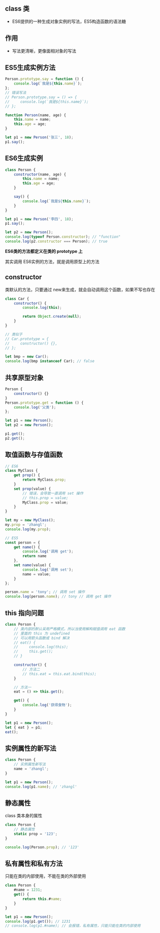 ## class 类

* ES6提供的一种生成对象实例的写法，ES5构造函数的语法糖

## 作用

* 写法更清晰，更像面相对象的写法

## ES5生成实例方法

```javascript
Person.prototype.say = function () {
    console.log(`我是${this.name}`);
};
// 错误写法
// Person.prototype.say = () => {
//     console.log(`我是${this.name}`);
// };

function Person(name, age) {
    this.name = name;
    this.age = age;
}

let p1 = new Person('张三', 18);
p1.say();
```

## ES6生成实例

```javascript
class Person {
    constructor(name, age) {
        this.name = name;
        this.age = age;
    }

    say() {
        console.log(`我是${this.name}`);
    }
}

let p1 = new Person('李四', 18);
p1.say();

let p2 = new Person();
console.log(typeof Person.constructor); // "function"
console.log(p2.constructor === Person); // true
```

**ES6类的方法都定义在类的 prototype 上**

其实调用 ES6实例的方法，就是调用原型上的方法

## constructor

类默认的方法，只要通过 new来生成，就会自动调用这个函数，如果不写也存在

```javascript
class Car {
    constructor() {
        console.log(this);

        return Object.create(null);
    }
}

// 类似于
// Car.prototype = {
//     constructor() {},
// };

let bmp = new Car();
console.log(bmp instanceof Car); // false
```

## 共享原型对象

```javascript
Person {
    constructor() {}
}
Person.prototype.get = function () {
    console.log('父类');
};

let p1 = new Person();
let p2 = new Person();

p1.get();
p2.get();
```

## 取值函数与存值函数

```javascript
// ES6
class MyClass {
    get prop() {
        return MyClass.prop;
    }
    set prop(value) {
        // 错误，会导致一直调用 set 操作
        // this.prop = value;
        MyClass.prop = value;
    }
}

let my = new MyClass();
my.prop = 'zhangl';
console.log(my.prop);

// ES5
const person = {
    get name() {
        console.log('调用 get');
        return name
    },
    set name(value) {
        console.log('调用 set');
        name = value;
    }
};

person.name = 'tony'; // 调用 set 操作
console.log(person.name); // tony // 调用 get 操作
```

## this 指向问题

```javascript
class Person {
    // 类内部的默认采用严格模式，所以当使用解构赋值调用 eat 函数
    // 里面的 this 为 undefined
    // 可以用箭头函数或 bind 解决
    // eat() {
    //     console.log(this);
    //     this.get();
    // }

    constructor() {
        // 方法二
        // this.eat = this.eat.bind(this);
    }

    // 方法一
    eat = () => this.get();

    get() {
        console.log('获得食物');
    }
}

let p1 = new Person();
let { eat } = p1;
eat();
```

## 实例属性的新写法

```javascript
class Person {
    // 实例属性新写法
    name = 'zhangl';
}

let p1 = new Person();
console.log(p1.name); // 'zhangl'
```

## 静态属性

class 类本身的属性

```javascript
class Person {
    // 静态属性
    static prop = '123';
}

console.log(Person.prop); // '123'
```

## 私有属性和私有方法

只能在类的内部使用，不能在类的外部使用

```javascript
class Person {
    #name = 1231;
    get() {
        return this.#name;
    }
}

let p1 = new Person();
console.log(p1.get()); // 1231
// console.log(p1.#name); // 会报错，私有属性，只能只能在类的内部使用
```